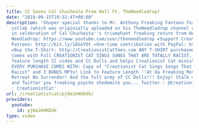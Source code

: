```yaml
---
title: CC Saves Cal Chuchesta From Hell Ft. TheNeedledrop!
date: "2019-09-15T10:32:47+08:00"
description: 'Shuper special thanks to Mr. Anthony Freaking Fantano for this awesome
  collab (which was originially uploaded on his TheNeedledrop channel on Jun 15, 2015!)
  in celebration of Cal Chuchesta''s triumphant freaking return from Hell! Sub to
  Needledrop: https://www.youtube.com/user/theneedledrop ✔Support CreationistCat on
  Patreon: http://bit.ly/1ASeYOt ✔One-time contribution with PayPal: http://bit.ly/1eQR4sR
  ✔Buy the T-Shirt: http://CreationistCatTees.com ANY T-SHIRT purchased from CreationistCatTees.com
  comes with Full CREATIONIST CAT SINGS SONGS THAT ARE TOTALLY RACIST, links to a
  feature length CC video and CC Dolls and helps Creationist Cat ministries A LOT!!!!!
  EVERY PURCHASE COMES WITH: Copy of "Creationist Cat Sings Songs That Are Totally
  Racist" and 3 BONUS MP3s! Link to Feature Length ''At Da Freaking Movies'' for No
  Retreat No Surrender! And the full army of CC Dolls!!! Enjoy! Stalk me on Facebook
  and Twitter you freaking psycho shodomite you... Twitter : @CreationistCat Facebook
  : CreationistCat'
url: /creationistcat/pj0a1H4KDdk/
providers:
  youtube:
    id: pj0a1H4KDdk
type: video
---
```

